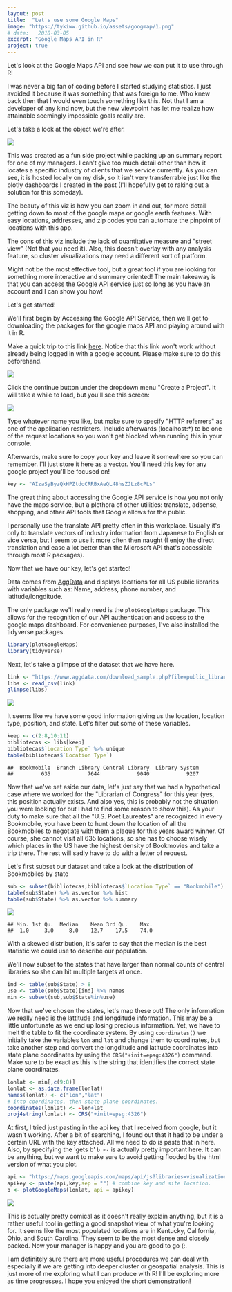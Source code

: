 ```yaml
---
layout: post
title:  "Let's use some Google Maps"
image: "https://tykiww.github.io/assets/googmap/1.png"
# date:   2018-03-05
excerpt: "Google Maps API in R"
project: true
---
```



Let's look at the Google Maps API and see how we can put it to use through R!

I was never a big fan of coding before I started studying statistics. I just avoided it because it was something that was foreign to me. Who knew back then that I would even touch something like this. Not that I am a developer of any kind now, but the new viewpoint has let me realize how attainable seemingly impossible goals really are.

Let's take a look at the object we're after.

![](https://tykiww.github.io/assets/googmap/1.png)

This was created as a fun side project while packing up an summary report for one of my managers. I can't give too much detail other than how it locates a specific industry of clients that we service currently. As you can see, it is hosted locally on my disk, so it isn't very transferrable just like the plotly dashboards I created in the past (I'll hopefully get to raking out a solution for this someday).

The beauty of this viz is how you can zoom in and out, for more detail getting down to most of the google maps or google earth features. With easy locations, addresses, and zip codes you can automate the pinpoint of locations with this app. 

The cons of this viz include the lack of quantitative measure and "street view" (Not that you need it). Also, this doesn't overlay with any analysis feature, so cluster visualizations may need a different sort of platform.

Might not be the most effective tool, but a great tool if you are looking for something more interactive and summary oriented! The main takeaway is that you can access the Google API service just so long as you have an account and I can show you how! 


Let's get started!

We'll first begin by Accessing the Google API Service, then we'll get to downloading the packages for the google maps API and playing around with it in R.

Make a quick trip to this link [here](https://console.developers.google.com/flows/enableapi?apiid=maps_backend,static_maps_backend,geocoding_backend,directions_backend,distance_matrix_backend,elevation_backend,roads,street_view_image_backend,maps_embed_backend,places_backend,geolocation,timezone_backend,maps_android_backend,maps_ios_backend,placesandroid,placesios&keyType=CLIENT_SIDE&reusekey=true). Notice that this link won't work without already being logged in with a google account. Please make sure to do this beforehand. 

![](https://tykiww.github.io/assets/googmap/2.png)

Click the continue button under the dropdown menu "Create a Project". It will take a while to load, but you'll see this screen:

![](https://tykiww.github.io/assets/googmap/3.png)

Type whatever name you like, but make sure to specify "HTTP referrers" as one of the application restricters. Include afterwards (localhost:*) to be one of the request locations so you won't get blocked when running this in your console. 

Afterwards, make sure to copy your key and leave it somewhere so you can remember. I'll just store it here as a vector. You'll need this key for any google project you'll be focused on!

```r
key <- "AIzaSyByzQkHPZtdoCRRBxAeQL48hsZJLz8cPLs"
```

The great thing about accessing the Google API service is how you not only have the maps service, but a plethora of other utilities: translate, adsense, shopping, and other API tools that Google allows for the public.

I personally use the translate API pretty often in this workplace. Usually it's only to translate vectors of industry information from Japanese to English or vice versa, but I seem to use it more often then naught (I enjoy the direct translation and ease a lot better than the Microsoft API that's accessible through most R packages).

Now that we have our key, let's get started!

Data comes from [AggData](https://www.aggdata.com/public_libraries) and displays locations for all US public libraries with variables such as: Name, address, phone number, and latitude/longditude.

The only package we'll really need is the `plotGoogleMaps` package. This allows for the recognition of our API authentication and access to the google maps dashboard. For convenience purposes, I've also installed the tidyverse packages. 

```r
library(plotGoogleMaps)
library(tidyverse)
```

Next, let's take a glimpse of the dataset that we have here.

```r
link <- "https://www.aggdata.com/download_sample.php?file=public_libraries.csv"
libs <- read_csv(link)
glimpse(libs)

```

![](https://tykiww.github.io/assets/googmap/4.png)

It seems like we have some good information giving us the location, location type, position, and state. Let's filter out some of these variables.

```r
keep <- c(2:8,10:11)
bibliotecas <- libs[keep]
bibliotecas$`Location Type` %>% unique
table(bibliotecas$`Location Type`)

```

    ##  Bookmobile  Branch Library Central Library  Library System 
    ##         635            7644            9040            9207


Now that we've set aside our data, let's just say that we had a hypothetical case where we worked for the "Librarian of Congress" for this year (yes, this position actually exists. And also yes, this is probably not the situation you were looking for but I had to find some reason to show this). As your duty to make sure that all the "U.S. Poet Laureates" are recognized in every Bookmobile, you have been to hunt down the location of all the Bookmobiles to negotiate with them a plaque for this years award winner. Of course, she cannot visit all 635 locations, so she has to choose wisely which places in the US have the highest density of Bookmovies and take a trip there. The rest will sadly have to do with a letter of request. 

Let's first subset our dataset and take a look at the distribution of Bookmobiles by state

```r
sub <- subset(bibliotecas,bibliotecas$`Location Type` == "Bookmobile")
table(sub$State) %>% as.vector %>% hist
table(sub$State) %>% as.vector %>% summary
```

![](https://tykiww.github.io/assets/googmap/5.png)

    ## Min. 1st Qu.  Median    Mean 3rd Qu.    Max. 
    ##  1.0     3.0     8.0    12.7    17.5    74.0 


With a skewed distribution, it's safer to say that the median is the best statistic we could use to describe our population. 

We'll now subset to the states that have larger than normal counts of central libraries so she can hit multiple targets at once.

```r
ind <- table(sub$State) > 8
use <- table(sub$State)[ind] %>% names
min <- subset(sub,sub$State%in%use)
```

Now that we've chosen the states, let's map these out! The only information we really need is the lattitude and longditude information. This may be a little unfortunate as we end up losing precious information. Yet, we have to melt the table to fit the coordinate system. By using `coordinates()` we initially take the variables `lon` and  `lat` and change them to coordinates, but take another step and convert the longditude and latitude coordinates into state plane coordinates by using the `CRS("+init=epsg:4326")` command. Make sure to be exact as this is the string that identifies the correct state plane coordinates.

```r
lonlat <- min[,c(9:8)]
lonlat <- as.data.frame(lonlat)
names(lonlat) <- c("lon","lat")
# into coordinates, then state plane coordinates.
coordinates(lonlat) <- ~lon+lat
proj4string(lonlat) <- CRS("+init=epsg:4326")
```

At first, I tried just pasting in the api key that I received from google, but it wasn't working. After a bit of searching, I found out that it had to be under a certain URL with the key attached. All we need to do is paste that in here. Also, by specifying the 'gets b' `b <-` is actually pretty important here. It can be anything, but we want to make sure to avoid getting flooded by the html version of what you plot.

```r
api <- "https://maps.googleapis.com/maps/api/js?libraries=visualization&key="
apikey <- paste(api,key,sep = "") # combine key and site location.
b <- plotGoogleMaps(lonlat, api = apikey)
```

![](https://tykiww.github.io/assets/googmap/6.png)

This is actually pretty comical as it doesn't really explain anything, but it is a rather useful tool in getting a good snapshot view of what you're looking for. It seems like the most populated locations are in Kentucky, California, Ohio, and South Carolina. They seem to be the most dense and closely packed. Now your manager is happy and you are good to go (:.

I am definitely sure there are more useful procedures we can deal with especially if we are getting into deeper cluster or geospatial analysis. This is just more of me exploring what I can produce with R! I'll be exploring more as time progresses. I hope you enjoyed the short demonstration!  









